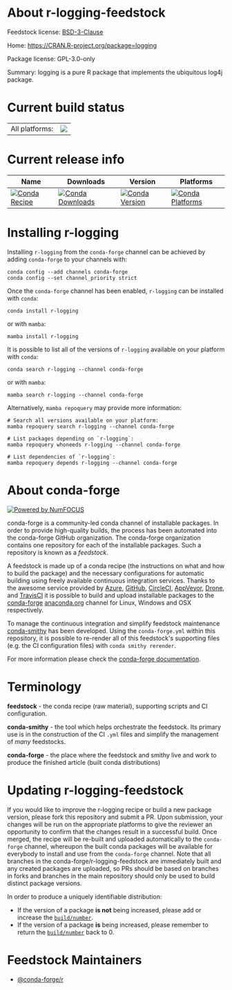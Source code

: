 About r-logging-feedstock
=========================

Feedstock license: [BSD-3-Clause](https://github.com/conda-forge/r-logging-feedstock/blob/main/LICENSE.txt)

Home: https://CRAN.R-project.org/package=logging

Package license: GPL-3.0-only

Summary: logging is a pure R package that implements the ubiquitous log4j package.

Current build status
====================


<table><tr><td>All platforms:</td>
    <td>
      <a href="https://dev.azure.com/conda-forge/feedstock-builds/_build/latest?definitionId=1317&branchName=main">
        <img src="https://dev.azure.com/conda-forge/feedstock-builds/_apis/build/status/r-logging-feedstock?branchName=main">
      </a>
    </td>
  </tr>
</table>

Current release info
====================

| Name | Downloads | Version | Platforms |
| --- | --- | --- | --- |
| [![Conda Recipe](https://img.shields.io/badge/recipe-r--logging-green.svg)](https://anaconda.org/conda-forge/r-logging) | [![Conda Downloads](https://img.shields.io/conda/dn/conda-forge/r-logging.svg)](https://anaconda.org/conda-forge/r-logging) | [![Conda Version](https://img.shields.io/conda/vn/conda-forge/r-logging.svg)](https://anaconda.org/conda-forge/r-logging) | [![Conda Platforms](https://img.shields.io/conda/pn/conda-forge/r-logging.svg)](https://anaconda.org/conda-forge/r-logging) |

Installing r-logging
====================

Installing `r-logging` from the `conda-forge` channel can be achieved by adding `conda-forge` to your channels with:

```
conda config --add channels conda-forge
conda config --set channel_priority strict
```

Once the `conda-forge` channel has been enabled, `r-logging` can be installed with `conda`:

```
conda install r-logging
```

or with `mamba`:

```
mamba install r-logging
```

It is possible to list all of the versions of `r-logging` available on your platform with `conda`:

```
conda search r-logging --channel conda-forge
```

or with `mamba`:

```
mamba search r-logging --channel conda-forge
```

Alternatively, `mamba repoquery` may provide more information:

```
# Search all versions available on your platform:
mamba repoquery search r-logging --channel conda-forge

# List packages depending on `r-logging`:
mamba repoquery whoneeds r-logging --channel conda-forge

# List dependencies of `r-logging`:
mamba repoquery depends r-logging --channel conda-forge
```


About conda-forge
=================

[![Powered by
NumFOCUS](https://img.shields.io/badge/powered%20by-NumFOCUS-orange.svg?style=flat&colorA=E1523D&colorB=007D8A)](https://numfocus.org)

conda-forge is a community-led conda channel of installable packages.
In order to provide high-quality builds, the process has been automated into the
conda-forge GitHub organization. The conda-forge organization contains one repository
for each of the installable packages. Such a repository is known as a *feedstock*.

A feedstock is made up of a conda recipe (the instructions on what and how to build
the package) and the necessary configurations for automatic building using freely
available continuous integration services. Thanks to the awesome service provided by
[Azure](https://azure.microsoft.com/en-us/services/devops/), [GitHub](https://github.com/),
[CircleCI](https://circleci.com/), [AppVeyor](https://www.appveyor.com/),
[Drone](https://cloud.drone.io/welcome), and [TravisCI](https://travis-ci.com/)
it is possible to build and upload installable packages to the
[conda-forge](https://anaconda.org/conda-forge) [anaconda.org](https://anaconda.org/)
channel for Linux, Windows and OSX respectively.

To manage the continuous integration and simplify feedstock maintenance
[conda-smithy](https://github.com/conda-forge/conda-smithy) has been developed.
Using the ``conda-forge.yml`` within this repository, it is possible to re-render all of
this feedstock's supporting files (e.g. the CI configuration files) with ``conda smithy rerender``.

For more information please check the [conda-forge documentation](https://conda-forge.org/docs/).

Terminology
===========

**feedstock** - the conda recipe (raw material), supporting scripts and CI configuration.

**conda-smithy** - the tool which helps orchestrate the feedstock.
                   Its primary use is in the construction of the CI ``.yml`` files
                   and simplify the management of *many* feedstocks.

**conda-forge** - the place where the feedstock and smithy live and work to
                  produce the finished article (built conda distributions)


Updating r-logging-feedstock
============================

If you would like to improve the r-logging recipe or build a new
package version, please fork this repository and submit a PR. Upon submission,
your changes will be run on the appropriate platforms to give the reviewer an
opportunity to confirm that the changes result in a successful build. Once
merged, the recipe will be re-built and uploaded automatically to the
`conda-forge` channel, whereupon the built conda packages will be available for
everybody to install and use from the `conda-forge` channel.
Note that all branches in the conda-forge/r-logging-feedstock are
immediately built and any created packages are uploaded, so PRs should be based
on branches in forks and branches in the main repository should only be used to
build distinct package versions.

In order to produce a uniquely identifiable distribution:
 * If the version of a package **is not** being increased, please add or increase
   the [``build/number``](https://docs.conda.io/projects/conda-build/en/latest/resources/define-metadata.html#build-number-and-string).
 * If the version of a package **is** being increased, please remember to return
   the [``build/number``](https://docs.conda.io/projects/conda-build/en/latest/resources/define-metadata.html#build-number-and-string)
   back to 0.

Feedstock Maintainers
=====================

* [@conda-forge/r](https://github.com/orgs/conda-forge/teams/r/)

